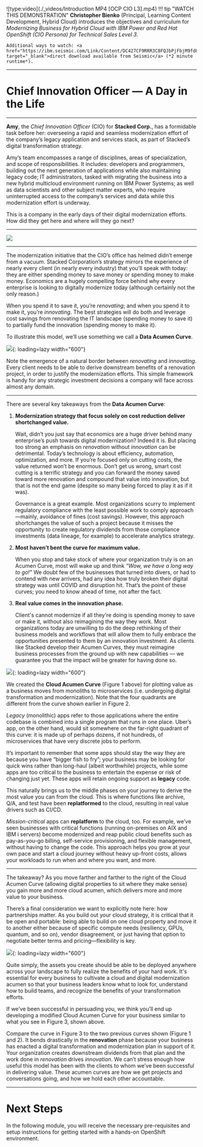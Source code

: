 ![type:video](./_videos/Introduction MP4 [OCP CIO L3].mp4)
!!! tip "WATCH THIS DEMONSTRATION"
    **Christopher Bienko** (Principal, Learning Content Development, Hybrid Cloud) introduces the objectives and curriculum for *Modernizing Business for Hybrid Cloud with IBM Power and Red Hat OpenShift (CIO Persona) for Technical Sales Level 3*.

    Additional ways to watch: <a href="https://ibm.seismic.com/Link/Content/DC427CF9RRR3C8FQJbPjFbjM9fd8" target="_blank">direct download available from Seismic</a> (*2 minute runtime*).

---

#
# **Chief Innovation Officer — A Day in the Life**

---

**Amy**, the *Chief Innovation Officer* (CIO) for **Stacked Corp.**, has a formidable task before her: overseeing a rapid and seamless modernization effort of the company’s legacy application and services stack, as part of Stacked’s digital transformation strategy.

Amy’s team encompasses a range of disciplines, areas of specialization, and scope of responsibilities. It includes: developers and programmers, building out the next generation of applications while also maintaining legacy code; IT administrators, tasked with migrating the business into a new hybrid multicloud environment running on IBM Power Systems; as well as data scientists and other subject matter experts, who require uninterrupted access to the company’s services and data while this modernization effort is underway.

This is a company in the early days of their digital modernization efforts. How did they get here and where will they go next?

---

![](_attachments/1.png)

---

The modernization initiative that the CIO’s office has helmed didn’t emerge from a vacuum. Stacked Corporation’s strategy mirrors the experience of nearly every client (in nearly every industry) that you’ll speak with today: they are either spending money to save money or spending money to make money. Economics are a hugely compelling force behind why every enterprise is looking to digitally modernize today (although certainly not the only reason.)

When you spend it to save it, you’re *renovating*; and when you spend it to make it, you’re *innovating*. The best strategies will do both and leverage cost savings from renovating the IT landscape (spending money to save it) to partially fund the innovation (spending money to make it).

To illustrate this model, we’ll use something we call a **Data Acumen Curve**.

![](_attachments/2.png){: loading=lazy width="600"}

Note the emergence of a natural border between *renovating* and *innovating*. Every client needs to be able to derive downstream benefits of a renovation project, in order to justify the modernization efforts. This simple framework is handy for any strategic investment decisions a company will face across almost any domain.

---

There are several key takeaways from the **Data Acumen Curve**:

1. **Modernization strategy that focus solely on cost reduction deliver shortchanged value.**

    Wait, didn’t you just say that economics are a huge driver behind many enterprise’s push towards digital modernization? Indeed it is. But placing too strong an emphasis on *renovation* without *innovation* can be detrimental. Today’s technology is about efficiency, automation, optimization, and more. If you’re focused only on cutting costs, the value returned won’t be enormous. Don’t get us wrong, smart cost cutting is a terrific strategy and you can forward the money saved toward more renovation and compound that value into innovation, but that is not the end game (despite so many being forced to play it as if it was).
    
    Governance is a great example. Most organizations scurry to implement regulatory compliance with the least possible work to comply approach—mainly, avoidance of fines (cost savings). However, this approach shortchanges the value of such a project because it misses the opportunity to create regulatory dividends from those compliance investments (data lineage, for example) to accelerate analytics strategy.

2. **Most haven’t bent the curve for maximum value.**

    When you stop and take stock of where your organization truly is on an Acumen Curve, most will wake up and think *“Wow, we have a long way to go!”* We doubt few of the businesses that turned into divers, or had to contend with new arrivers, had any idea how truly broken their digital strategy was until COVID and disruption hit. That’s the point of these curves; you need to know ahead of time, not after the fact.

3. **Real value comes in the innovation phase.**

    Client's cannot modernize if all they're doing is spending money to save or make it, without also reimagining the way they work. Most organizations today are unwilling to do the deep rethinking of their business models and workflows that will allow them to fully embrace the opportunities presented to them by an innovation investment. As clients like Stacked develop their Acumen Curves, they must reimagine business processes from the ground up with new capabilities — we guarantee you that the impact will be greater for having done so.

![](_attachments/3.png){: loading=lazy width="600"}

We created the **Cloud Acumen Curve** (Figure 1 above) for plotting value as a business moves from monoliths to microservices (i.e. undergoing digital transformation and modernization). Note that the four quadrants are different from the curve shown earlier in Figure 2.

*Legacy* (monolithic) apps refer to those applications where the entire codebase is combined into a single program that runs in one place. Uber’s app, on the other hand, would sit somewhere on the far-right quadrant of this curve: it is made up of perhaps dozens, if not hundreds, of microservices that have very discrete jobs to perform.

It’s important to remember that some apps should stay the way they are because you have “bigger fish to fry”; your business may be looking for quick wins rather than long-haul (albeit worthwhile) projects, while some apps are too critical to the business to entertain the expense or risk of changing just yet. These apps will retain ongoing support as **legacy** code.

This naturally brings us to the middle phases on your journey to derive the most value you can from the cloud. This is where functions like archive, Q/A, and test have been **replatformed** to the cloud, resulting in real value drivers such as CI/CD.

*Mission-critical* apps can **replatform** to the cloud, too. For example, we’ve seen businesses with critical functions (running on-premises on AIX and IBM i servers) become modernized and reap public cloud benefits such as pay-as-you-go billing, self-service provisioning, and flexible management, without having to change the code. This approach helps you grow at your own pace and start a cloud journey without heavy up-front costs, allows your workloads to run when and where you want, and more.

---

The takeaway? As you move farther and farther to the right of the Cloud Acumen Curve (allowing digital properties to sit where they make sense) you gain more and more cloud acumen, which delivers more and more value to your business.

There’s a final consideration we want to explicitly note here: how partnerships matter. As you build out your cloud strategy, it is critical that it be open and portable: being able to build on one cloud property and move it to another either because of specific compute needs (resiliency, GPUs, quantum, and so on), vendor disagreement, or just having that option to negotiate better terms and pricing—flexibility is key.

![](_attachments/4.png){: loading=lazy width="600"}

Quite simply, the assets you create should be able to be deployed anywhere across your landscape to fully realize the benefits of your hard work. It's essential for every business to cultivate a cloud and digital modernization acumen so that your business leaders know what to look for, understand how to build teams, and recognize the benefits of your transformation efforts.

If we’ve been successful in persuading you, we think you’ll end up developing a modified Cloud Acumen Curve for your business similar to what you see in Figure 3, shown above.

Compare the curve in Figure 3 to the two previous curves shown (Figure 1 and 2). It bends drastically in the **renovation** phase because your business has enacted a digital transformation and modernization plan in support of it. Your organization creates downstream dividends from that plan and the work done in *renovation* drives *innovation*. We can’t stress enough how useful this model has been with the clients to whom we’ve been successful in delivering value. These acumen curves are how we get projects and conversations going, and how we hold each other accountable. 

---

#
# Next Steps

In the following module, you will receive the necessary pre-requisites and setup instructions for getting started with a hands-on OpenShift environment.